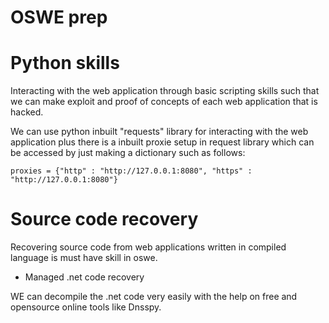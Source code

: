 # OSWE prep


# Python skills
Interacting with the web application through basic scripting skills such that we can make exploit and proof of concepts of each web application that is hacked.


We can use python inbuilt "requests" library for interacting with the web application plus there is a inbuilt proxie setup in request library which can be accessed by just making a dictionary such as follows:



```proxies = {"http" : "http://127.0.0.1:8080", "https" : "http://127.0.0.1:8080"}```



# Source code recovery

Recovering source code from web applications written in compiled language is must have skill in oswe.

* Managed .net code recovery

WE can decompile the .net code very easily with the help on free and opensource online tools like Dnsspy.







